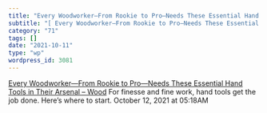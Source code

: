 ```yaml
---
title: "Every Woodworker—From Rookie to Pro—Needs These Essential Hand Tools in Their Arsenal – Wood"
subtitle: "[ Every Woodworker—From Rookie to Pro—Needs These Essential Hand Tools in Their Arsenal – Wood](http..."
category: "71"
tags: []
date: "2021-10-11"
type: "wp"
wordpress_id: 3081
---
```

[ Every Woodworker—From Rookie to Pro—Needs These Essential Hand Tools in Their Arsenal – Wood](https://apple.news/A5m-6ml1YQjSKmgN76KtR0Q)
 For finesse and fine work, hand tools get the job done. Here’s where to start.
October 12, 2021 at 05:18AM